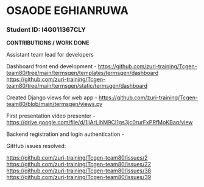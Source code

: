 # OSAODE EGHIANRUWA

### Student ID: I4G011367CLY

**CONTRIBUTIONS / WORK DONE**

Assistant team lead for developers

Dashboard front end development - 
https://github.com/zuri-training/Tcgen-team80/tree/main/termsgen/templates/termsgen/dashboard
https://github.com/zuri-training/Tcgen-team80/tree/main/termsgen/static/termsgen/dashboard

Created Django views for web app - 
https://github.com/zuri-training/Tcgen-team80/blob/main/termsgen/views.py

First presentation video presenter - 
https://drive.google.com/file/d/1ijArLihM9CI1gs3jc0rurFxPRfMoKBaq/view

Backend registration and login authentication - 

GitHub issues resolved:

https://github.com/zuri-training/Tcgen-team80/issues/2
https://github.com/zuri-training/Tcgen-team80/issues/22
https://github.com/zuri-training/Tcgen-team80/issues/38
https://github.com/zuri-training/Tcgen-team80/issues/39

